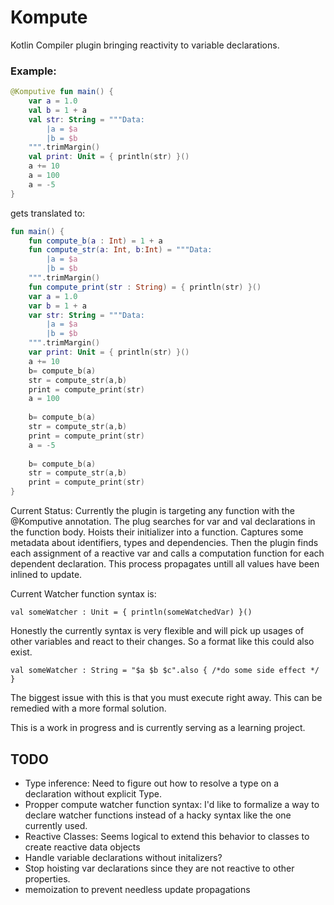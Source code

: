 # Kompute
Kotlin Compiler plugin bringing reactivity to variable declarations.
### Example:
```kotlin
@Komputive fun main() {
    var a = 1.0
    val b = 1 + a
    val str: String = """Data:
        |a = $a
        |b = $b
    """.trimMargin()
    val print: Unit = { println(str) }()
    a += 10
    a = 100
    a = -5
} 
```

gets translated to:
```kotlin
fun main() {
    fun compute_b(a : Int) = 1 + a
    fun compute_str(a: Int, b:Int) = """Data:
        |a = $a
        |b = $b
    """.trimMargin()
    fun compute_print(str : String) = { println(str) }()
    var a = 1.0
    var b = 1 + a
    var str: String = """Data:
        |a = $a
        |b = $b
    """.trimMargin()
    var print: Unit = { println(str) }()
    a += 10
    b= compute_b(a)
    str = compute_str(a,b)
    print = compute_print(str)
    a = 100
    
    b= compute_b(a)
    str = compute_str(a,b)
    print = compute_print(str)
    a = -5
    
    b= compute_b(a)
    str = compute_str(a,b)
    print = compute_print(str)
} 
```

Current Status:
Currently the plugin is targeting any function with the @Komputive annotation. The plug searches for var and val declarations in the function body. Hoists their initializer into a function. Captures some metadata about identifiers, types and dependencies. Then the plugin finds each assignment of a reactive var and calls a computation function for each dependent declaration. This process propagates untill all values have been inlined to update. 

Current Watcher function syntax is:

  ```val someWatcher : Unit = { println(someWatchedVar) }()```
  
  Honestly the currently syntax is very flexible and will pick up usages of other variables and react to their changes. So a format like this could also exist. 
  
```val someWatcher : String = "$a $b $c".also { /*do some side effect */ } ```

The biggest issue with this is that you must execute right away. This can be remedied with a more formal solution.


This is a work in progress and is currently serving as a learning project.

## TODO
- Type inference: Need to figure out how to resolve a type on a declaration without explicit Type.
- Propper compute watcher function syntax: I'd like to formalize a way to declare watcher functions instead of a hacky syntax like the one currently used.
- Reactive Classes: Seems logical to extend this behavior to classes to create reactive data objects
- Handle variable declarations without initalizers?
- Stop hoisting var declarations since they are not reactive to other properties.
- memoization to prevent needless update propagations
